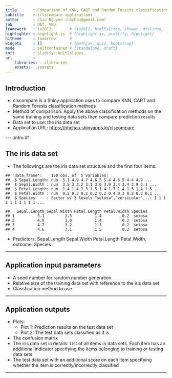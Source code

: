```yaml
---
title       : Comparison of KNN, CART and Random Forests classification methods
subtitle    : (clscompare application)
author      : Chau Nguyen (nhchau@gmail.com)
job         : UET, VNU
framework   : io2012        # {io2012, html5slides, shower, dzslides, ...}
highlighter : highlight.js  # {highlight.js, prettify, highlight}
hitheme     : tomorrow      # 
widgets     : []            # {mathjax, quiz, bootstrap}
mode        : selfcontained # {standalone, draft}
knit        : slidify::knit2slides
url         :
    libraries: ../libraries
    assets: ../assets
---
```


## Introduction
- clscompare is a Shiny application uses to compare KNN, CART and Random Forests classification methods
- Method of comparison: Apply the above classification methods on the same training and testing data sets
then compare prediction results
- Data set to use: the iris data set
- Application URL: https://nhchau.shinyapps.io/clscompare

--- .intro #1

## The iris data set
- The followings are the iris data set structure and the first four items:

```
## 'data.frame':	150 obs. of  5 variables:
##  $ Sepal.Length: num  5.1 4.9 4.7 4.6 5 5.4 4.6 5 4.4 4.9 ...
##  $ Sepal.Width : num  3.5 3 3.2 3.1 3.6 3.9 3.4 3.4 2.9 3.1 ...
##  $ Petal.Length: num  1.4 1.4 1.3 1.5 1.4 1.7 1.4 1.5 1.4 1.5 ...
##  $ Petal.Width : num  0.2 0.2 0.2 0.2 0.2 0.4 0.3 0.2 0.2 0.1 ...
##  $ Species     : Factor w/ 3 levels "setosa","versicolor",..: 1 1 1 1 1 1 1 1 1 1 ...
```

```
##   Sepal.Length Sepal.Width Petal.Length Petal.Width Species
## 1          5.1         3.5          1.4         0.2  setosa
## 2          4.9         3.0          1.4         0.2  setosa
## 3          4.7         3.2          1.3         0.2  setosa
## 4          4.6         3.1          1.5         0.2  setosa
```
- Predictors: Sepal.Length Sepal.Width Petal.Length Petal.Width, outcome: Species

---

## Application input parameters
- A seed number for random number generation
- Relative size of the training data set with reference to the iris data set
- Classfication method to use

--- 

## Application outputs
- Plots:
  + Plot 1: Prediction results on the test data set
  + Plot 2: The test data sets classified as it is
- The confusion matrix
- The iris data set in details: List of all items in data sets. Each item
has an additional indicator specifying the items belonging to training or testing data sets
- The test data set with an additional score on each item specifying whether the item
is correctly/incorrectly classified

--- 

